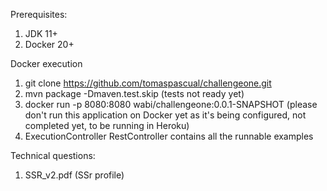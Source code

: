 Prerequisites:
1. JDK 11+
2. Docker 20+

Docker execution
1. git clone https://github.com/tomaspascual/challengeone.git
2. mvn package -Dmaven.test.skip (tests not ready yet)
3. docker run -p 8080:8080 wabi/challengeone:0.0.1-SNAPSHOT (please don't run this application on Docker yet as it's being configured, not completed yet, to be running in Heroku)
4. ExecutionController RestController contains all the runnable examples

Technical questions:
1. SSR_v2.pdf (SSr profile)
